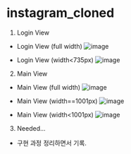 # instagram_cloned

1. Login View

  * Login View (full width)
![image](https://user-images.githubusercontent.com/23470125/145018274-2eabff8a-5cf8-43f7-abf3-d2af40afd903.png)

  * Login View (width<735px)
![image](https://user-images.githubusercontent.com/23470125/145018462-ba97f8b0-62c9-4e48-8c34-8d0b5c9bb621.png)

2. Main View

  * Main View (full width)
![image](https://user-images.githubusercontent.com/23470125/145018639-7e8935c6-c958-44e7-9e6d-454ddc91eed9.png)

  * Main View (width==1001px)
![image](https://user-images.githubusercontent.com/23470125/145020114-e9eaf553-ebee-492a-914e-b4e751233910.png)

  * Main View (width<1001px)
![image](https://user-images.githubusercontent.com/23470125/145020235-cc727bdb-ac2c-44a1-94e6-63ee3c70c9c0.png)

3. Needed...
* 구현 과정 정리하면서 기록.
